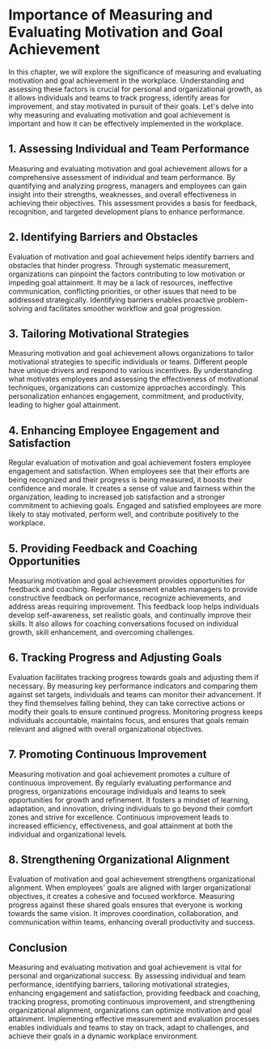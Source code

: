 # Importance of Measuring and Evaluating Motivation and Goal Achievement

In this chapter, we will explore the significance of measuring and evaluating motivation and goal achievement in the workplace. Understanding and assessing these factors is crucial for personal and organizational growth, as it allows individuals and teams to track progress, identify areas for improvement, and stay motivated in pursuit of their goals. Let's delve into why measuring and evaluating motivation and goal achievement is important and how it can be effectively implemented in the workplace.

## 1\. Assessing Individual and Team Performance

Measuring and evaluating motivation and goal achievement allows for a comprehensive assessment of individual and team performance. By quantifying and analyzing progress, managers and employees can gain insight into their strengths, weaknesses, and overall effectiveness in achieving their objectives. This assessment provides a basis for feedback, recognition, and targeted development plans to enhance performance.

## 2\. Identifying Barriers and Obstacles

Evaluation of motivation and goal achievement helps identify barriers and obstacles that hinder progress. Through systematic measurement, organizations can pinpoint the factors contributing to low motivation or impeding goal attainment. It may be a lack of resources, ineffective communication, conflicting priorities, or other issues that need to be addressed strategically. Identifying barriers enables proactive problem-solving and facilitates smoother workflow and goal progression.

## 3\. Tailoring Motivational Strategies

Measuring motivation and goal achievement allows organizations to tailor motivational strategies to specific individuals or teams. Different people have unique drivers and respond to various incentives. By understanding what motivates employees and assessing the effectiveness of motivational techniques, organizations can customize approaches accordingly. This personalization enhances engagement, commitment, and productivity, leading to higher goal attainment.

## 4\. Enhancing Employee Engagement and Satisfaction

Regular evaluation of motivation and goal achievement fosters employee engagement and satisfaction. When employees see that their efforts are being recognized and their progress is being measured, it boosts their confidence and morale. It creates a sense of value and fairness within the organization, leading to increased job satisfaction and a stronger commitment to achieving goals. Engaged and satisfied employees are more likely to stay motivated, perform well, and contribute positively to the workplace.

## 5\. Providing Feedback and Coaching Opportunities

Measuring motivation and goal achievement provides opportunities for feedback and coaching. Regular assessment enables managers to provide constructive feedback on performance, recognize achievements, and address areas requiring improvement. This feedback loop helps individuals develop self-awareness, set realistic goals, and continually improve their skills. It also allows for coaching conversations focused on individual growth, skill enhancement, and overcoming challenges.

## 6\. Tracking Progress and Adjusting Goals

Evaluation facilitates tracking progress towards goals and adjusting them if necessary. By measuring key performance indicators and comparing them against set targets, individuals and teams can monitor their advancement. If they find themselves falling behind, they can take corrective actions or modify their goals to ensure continued progress. Monitoring progress keeps individuals accountable, maintains focus, and ensures that goals remain relevant and aligned with overall organizational objectives.

## 7\. Promoting Continuous Improvement

Measuring motivation and goal achievement promotes a culture of continuous improvement. By regularly evaluating performance and progress, organizations encourage individuals and teams to seek opportunities for growth and refinement. It fosters a mindset of learning, adaptation, and innovation, driving individuals to go beyond their comfort zones and strive for excellence. Continuous improvement leads to increased efficiency, effectiveness, and goal attainment at both the individual and organizational levels.

## 8\. Strengthening Organizational Alignment

Evaluation of motivation and goal achievement strengthens organizational alignment. When employees' goals are aligned with larger organizational objectives, it creates a cohesive and focused workforce. Measuring progress against these shared goals ensures that everyone is working towards the same vision. It improves coordination, collaboration, and communication within teams, enhancing overall productivity and success.

## Conclusion

Measuring and evaluating motivation and goal achievement is vital for personal and organizational success. By assessing individual and team performance, identifying barriers, tailoring motivational strategies, enhancing engagement and satisfaction, providing feedback and coaching, tracking progress, promoting continuous improvement, and strengthening organizational alignment, organizations can optimize motivation and goal attainment. Implementing effective measurement and evaluation processes enables individuals and teams to stay on track, adapt to challenges, and achieve their goals in a dynamic workplace environment.
